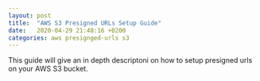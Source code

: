 ```yaml
---
layout: post
title:  "AWS S3 Presigned URLs Setup Guide"
date:   2020-04-29 21:48:16 +0200
categories: aws presignged-urls s3
---
```


This guide will give an in depth descriptoni on how to setup presigned urls on your AWS S3 bucket. 
